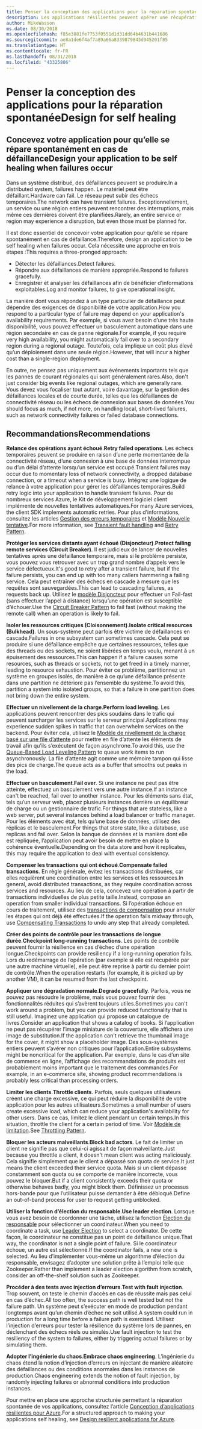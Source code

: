 ```yaml
---
title: Penser la conception des applications pour la réparation spontanée
description: Les applications résilientes peuvent opérer une récupération après un échec sans intervention manuelle.
author: MikeWasson
ms.date: 08/30/2018
ms.openlocfilehash: f85e3881fe7753f0551d1d31dd64b4631b441686
ms.sourcegitcommit: ae8a1de6f4af7a89a66a8339879843d945201f85
ms.translationtype: HT
ms.contentlocale: fr-FR
ms.lasthandoff: 08/31/2018
ms.locfileid: "43325806"
---
```

# <a name="design-for-self-healing"></a><span data-ttu-id="733f2-103">Penser la conception des applications pour la réparation spontanée</span><span class="sxs-lookup"><span data-stu-id="733f2-103">Design for self healing</span></span>

## <a name="design-your-application-to-be-self-healing-when-failures-occur"></a><span data-ttu-id="733f2-104">Concevez votre application pour qu’elle se répare spontanément en cas de défaillance</span><span class="sxs-lookup"><span data-stu-id="733f2-104">Design your application to be self healing when failures occur</span></span>

<span data-ttu-id="733f2-105">Dans un système distribué, des défaillances peuvent se produire.</span><span class="sxs-lookup"><span data-stu-id="733f2-105">In a distributed system, failures happen.</span></span> <span data-ttu-id="733f2-106">Le matériel peut être défaillant.</span><span class="sxs-lookup"><span data-stu-id="733f2-106">Hardware can fail.</span></span> <span data-ttu-id="733f2-107">Le réseau peut subir des échecs temporaires.</span><span class="sxs-lookup"><span data-stu-id="733f2-107">The network can have transient failures.</span></span> <span data-ttu-id="733f2-108">Exceptionnellement, un service ou une région entiers peuvent rencontrer des interruptions, mais même ces dernières doivent être planifiées.</span><span class="sxs-lookup"><span data-stu-id="733f2-108">Rarely, an entire service or region may experience a disruption, but even those must be planned for.</span></span>

<span data-ttu-id="733f2-109">Il est donc essentiel de concevoir votre application pour qu’elle se répare spontanément en cas de défaillance.</span><span class="sxs-lookup"><span data-stu-id="733f2-109">Therefore, design an application to be self healing when failures occur.</span></span> <span data-ttu-id="733f2-110">Cela nécessite une approche en trois étapes :</span><span class="sxs-lookup"><span data-stu-id="733f2-110">This requires a three-pronged approach:</span></span>

- <span data-ttu-id="733f2-111">Détecter les défaillances.</span><span class="sxs-lookup"><span data-stu-id="733f2-111">Detect failures.</span></span>
- <span data-ttu-id="733f2-112">Répondre aux défaillances de manière appropriée.</span><span class="sxs-lookup"><span data-stu-id="733f2-112">Respond to failures gracefully.</span></span>
- <span data-ttu-id="733f2-113">Enregistrer et analyser les défaillances afin de bénéficier d’informations exploitables.</span><span class="sxs-lookup"><span data-stu-id="733f2-113">Log and monitor failures, to give operational insight.</span></span>

<span data-ttu-id="733f2-114">La manière dont vous répondez à un type particulier de défaillance peut dépendre des exigences de disponibilité de votre application.</span><span class="sxs-lookup"><span data-stu-id="733f2-114">How you respond to a particular type of failure may depend on your application's availability requirements.</span></span> <span data-ttu-id="733f2-115">Par exemple, si vous avez besoin d’une très haute disponibilité, vous pouvez effectuer un basculement automatique dans une région secondaire en cas de panne régionale.</span><span class="sxs-lookup"><span data-stu-id="733f2-115">For example, if you require very high availability, you might automatically fail over to a secondary region during a regional outage.</span></span> <span data-ttu-id="733f2-116">Toutefois, cela implique un coût plus élevé qu’un déploiement dans une seule région.</span><span class="sxs-lookup"><span data-stu-id="733f2-116">However, that will incur a higher cost than a single-region deployment.</span></span> 

<span data-ttu-id="733f2-117">En outre, ne pensez pas uniquement aux événements importants tels que les pannes de courant régionales qui sont généralement rares.</span><span class="sxs-lookup"><span data-stu-id="733f2-117">Also, don't just consider big events like regional outages, which are generally rare.</span></span> <span data-ttu-id="733f2-118">Vous devez vous focaliser tout autant, voire davantage, sur la gestion des défaillances locales et de courte durée, telles que les défaillances de connectivité réseau ou les échecs de connexion aux bases de données.</span><span class="sxs-lookup"><span data-stu-id="733f2-118">You should focus as much, if not more, on handling local, short-lived failures, such as network connectivity failures or failed database connections.</span></span>

## <a name="recommendations"></a><span data-ttu-id="733f2-119">Recommandations</span><span class="sxs-lookup"><span data-stu-id="733f2-119">Recommendations</span></span>

<span data-ttu-id="733f2-120">**Relance des opérations ayant échoué**.</span><span class="sxs-lookup"><span data-stu-id="733f2-120">**Retry failed operations**.</span></span> <span data-ttu-id="733f2-121">Les échecs temporaires peuvent se produire en raison d’une perte momentanée de la connectivité réseau, d’une connexion à une base de données interrompue ou d’un délai d’attente lorsqu’un service est occupé.</span><span class="sxs-lookup"><span data-stu-id="733f2-121">Transient failures may occur due to momentary loss of network connectivity, a dropped database connection, or a timeout when a service is busy.</span></span> <span data-ttu-id="733f2-122">Intégrez une logique de relance à votre application pour gérer les défaillances temporaires.</span><span class="sxs-lookup"><span data-stu-id="733f2-122">Build retry logic into your application to handle transient failures.</span></span> <span data-ttu-id="733f2-123">Pour de nombreux services Azure, le Kit de développement logiciel client implémente de nouvelles tentatives automatiques.</span><span class="sxs-lookup"><span data-stu-id="733f2-123">For many Azure services, the client SDK implements automatic retries.</span></span> <span data-ttu-id="733f2-124">Pour plus d’informations, consultez les articles [Gestion des erreurs temporaires][transient-fault-handling] et [Modèle Nouvelle tentative][retry].</span><span class="sxs-lookup"><span data-stu-id="733f2-124">For more information, see [Transient fault handling][transient-fault-handling] and [Retry Pattern][retry].</span></span>

<span data-ttu-id="733f2-125">**Protéger les services distants ayant échoué (Disjoncteur)**.</span><span class="sxs-lookup"><span data-stu-id="733f2-125">**Protect failing remote services (Circuit Breaker)**.</span></span> <span data-ttu-id="733f2-126">Il est judicieux de lancer de nouvelles tentatives après une défaillance temporaire, mais si le problème persiste, vous pouvez vous retrouver avec un trop grand nombre d’appels vers le service défectueux.</span><span class="sxs-lookup"><span data-stu-id="733f2-126">It's good to retry after a transient failure, but if the failure persists, you can end up with too many callers hammering a failing service.</span></span> <span data-ttu-id="733f2-127">Cela peut entraîner des échecs en cascade à mesure que les requêtes sont sauvegardées.</span><span class="sxs-lookup"><span data-stu-id="733f2-127">This can lead to cascading failures, as requests back up.</span></span> <span data-ttu-id="733f2-128">Utilisez le [modèle Disjoncteur][circuit-breaker] pour effectuer un Fail-fast (sans effectuer l’appel à distance) lorsqu’une opération est susceptible d’échouer.</span><span class="sxs-lookup"><span data-stu-id="733f2-128">Use the [Circuit Breaker Pattern][circuit-breaker] to fail fast (without making the remote call) when an operation is likely to fail.</span></span>  

<span data-ttu-id="733f2-129">**Isoler les ressources critiques (Cloisonnement)**.</span><span class="sxs-lookup"><span data-stu-id="733f2-129">**Isolate critical resources (Bulkhead)**.</span></span> <span data-ttu-id="733f2-130">Un sous-système peut parfois être victime de défaillances en cascade.</span><span class="sxs-lookup"><span data-stu-id="733f2-130">Failures in one subsystem can sometimes cascade.</span></span> <span data-ttu-id="733f2-131">Cela peut se produire si une défaillance empêche que certaines ressources, telles que des threads ou des sockets, ne soient libérées en temps voulu, menant à un épuisement des ressources.</span><span class="sxs-lookup"><span data-stu-id="733f2-131">This can happen if a failure causes some resources, such as threads or sockets, not to get freed in a timely manner, leading to resource exhaustion.</span></span> <span data-ttu-id="733f2-132">Pour éviter ce problème, partitionnez un système en groupes isolés, de manière à ce qu’une défaillance présente dans une partition ne détériore pas l’ensemble du système.</span><span class="sxs-lookup"><span data-stu-id="733f2-132">To avoid this, partition a system into isolated groups, so that a failure in one partition does not bring down the entire system.</span></span>  

<span data-ttu-id="733f2-133">**Effectuer un nivellement de la charge**.</span><span class="sxs-lookup"><span data-stu-id="733f2-133">**Perform load leveling**.</span></span> <span data-ttu-id="733f2-134">Les applications peuvent rencontrer des pics soudains dans le trafic qui peuvent surcharger les services sur le serveur principal.</span><span class="sxs-lookup"><span data-stu-id="733f2-134">Applications may experience sudden spikes in traffic that can overwhelm services on the backend.</span></span> <span data-ttu-id="733f2-135">Pour éviter cela, utilisez le [Modèle de nivellement de la charge basé sur une file d’attente][load-level] pour mettre en file d’attente les éléments de travail afin qu’ils s’exécutent de façon asynchrone.</span><span class="sxs-lookup"><span data-stu-id="733f2-135">To avoid this, use the [Queue-Based Load Leveling Pattern][load-level] to queue work items to run asynchronously.</span></span> <span data-ttu-id="733f2-136">La file d’attente agit comme une mémoire tampon qui lisse des pics de charge.</span><span class="sxs-lookup"><span data-stu-id="733f2-136">The queue acts as a buffer that smooths out peaks in the load.</span></span> 

<span data-ttu-id="733f2-137">**Effectuer un basculement**.</span><span class="sxs-lookup"><span data-stu-id="733f2-137">**Fail over**.</span></span> <span data-ttu-id="733f2-138">Si une instance ne peut pas être atteinte, effectuez un basculement vers une autre instance.</span><span class="sxs-lookup"><span data-stu-id="733f2-138">If an instance can't be reached, fail over to another instance.</span></span> <span data-ttu-id="733f2-139">Pour les éléments sans état, tels qu’un serveur web, placez plusieurs instances derrière un équilibreur de charge ou un gestionnaire de trafic.</span><span class="sxs-lookup"><span data-stu-id="733f2-139">For things that are stateless, like a web server, put several instances behind a load balancer or traffic manager.</span></span> <span data-ttu-id="733f2-140">Pour les éléments avec état, tels qu’une base de données, utilisez des réplicas et le basculement.</span><span class="sxs-lookup"><span data-stu-id="733f2-140">For things that store state, like a database, use replicas and fail over.</span></span> <span data-ttu-id="733f2-141">Selon la banque de données et la manière dont elle est répliquée, l’application peut avoir besoin de mettre en place la cohérence éventuelle.</span><span class="sxs-lookup"><span data-stu-id="733f2-141">Depending on the data store and how it replicates, this may require the application to deal with eventual consistency.</span></span> 

<span data-ttu-id="733f2-142">**Compenser les transactions qui ont échoué**.</span><span class="sxs-lookup"><span data-stu-id="733f2-142">**Compensate failed transactions**.</span></span> <span data-ttu-id="733f2-143">En règle générale, évitez les transactions distribuées, car elles requièrent une coordination entre les services et les ressources.</span><span class="sxs-lookup"><span data-stu-id="733f2-143">In general, avoid distributed transactions, as they require coordination across services and resources.</span></span> <span data-ttu-id="733f2-144">Au lieu de cela, concevez une opération à partir de transactions individuelles de plus petite taille.</span><span class="sxs-lookup"><span data-stu-id="733f2-144">Instead, compose an operation from smaller individual transactions.</span></span> <span data-ttu-id="733f2-145">Si l’opération échoue en cours de traitement, utilisez des [transactions de compensation][compensating-transactions] pour annuler les étapes qui ont déjà été effectuées.</span><span class="sxs-lookup"><span data-stu-id="733f2-145">If the operation fails midway through, use [Compensating Transactions][compensating-transactions] to undo any step that already completed.</span></span> 

<span data-ttu-id="733f2-146">**Créer des points de contrôle pour les transactions de longue durée**.</span><span class="sxs-lookup"><span data-stu-id="733f2-146">**Checkpoint long-running transactions**.</span></span> <span data-ttu-id="733f2-147">Les points de contrôle peuvent fournir la résilience en cas d’échec d’une opération longue.</span><span class="sxs-lookup"><span data-stu-id="733f2-147">Checkpoints can provide resiliency if a long-running operation fails.</span></span> <span data-ttu-id="733f2-148">Lors du redémarrage de l’opération (par exemple si elle est récupérée par une autre machine virtuelle), elle peut être reprise à partir du dernier point de contrôle.</span><span class="sxs-lookup"><span data-stu-id="733f2-148">When the operation restarts (for example, it is picked up by another VM), it can be resumed from the last checkpoint.</span></span>

<span data-ttu-id="733f2-149">**Appliquer une dégradation normale**.</span><span class="sxs-lookup"><span data-stu-id="733f2-149">**Degrade gracefully**.</span></span> <span data-ttu-id="733f2-150">Parfois, vous ne pouvez pas résoudre le problème, mais vous pouvez fournir des fonctionnalités réduites qui s’avèrent toujours utiles.</span><span class="sxs-lookup"><span data-stu-id="733f2-150">Sometimes you can't work around a problem, but you can provide reduced functionality that is still useful.</span></span> <span data-ttu-id="733f2-151">Imaginez une application qui propose un catalogue de livres.</span><span class="sxs-lookup"><span data-stu-id="733f2-151">Consider an application that shows a catalog of books.</span></span> <span data-ttu-id="733f2-152">Si l’application ne peut pas récupérer l’image miniature de la couverture, elle affichera une image de substitution.</span><span class="sxs-lookup"><span data-stu-id="733f2-152">If the application can't retrieve the thumbnail image for the cover, it might show a placeholder image.</span></span> <span data-ttu-id="733f2-153">Des sous-systèmes entiers peuvent s’avérer non critiques pour l’application.</span><span class="sxs-lookup"><span data-stu-id="733f2-153">Entire subsystems might be noncritical for the application.</span></span> <span data-ttu-id="733f2-154">Par exemple, dans le cas d’un site de commerce en ligne, l’affichage des recommandations de produits est probablement moins important que le traitement des commandes.</span><span class="sxs-lookup"><span data-stu-id="733f2-154">For example, in an e-commerce site, showing product recommendations is probably less critical than processing orders.</span></span>

<span data-ttu-id="733f2-155">**Limiter les clients**.</span><span class="sxs-lookup"><span data-stu-id="733f2-155">**Throttle clients**.</span></span> <span data-ttu-id="733f2-156">Parfois, seuls quelques utilisateurs créent une charge excessive, ce qui peut réduire la disponibilité de votre application pour les autres utilisateurs.</span><span class="sxs-lookup"><span data-stu-id="733f2-156">Sometimes a small number of users create excessive load, which can reduce your application's availability for other users.</span></span> <span data-ttu-id="733f2-157">Dans ce cas, limitez le client pendant un certain temps.</span><span class="sxs-lookup"><span data-stu-id="733f2-157">In this situation, throttle the client for a certain period of time.</span></span> <span data-ttu-id="733f2-158">Voir [Modèle de limitation][throttle].</span><span class="sxs-lookup"><span data-stu-id="733f2-158">See [Throttling Pattern][throttle].</span></span>

<span data-ttu-id="733f2-159">**Bloquer les acteurs malveillants**.</span><span class="sxs-lookup"><span data-stu-id="733f2-159">**Block bad actors**.</span></span> <span data-ttu-id="733f2-160">Le fait de limiter un client ne signifie pas que celui-ci agissait de façon malveillante.</span><span class="sxs-lookup"><span data-stu-id="733f2-160">Just because you throttle a client, it doesn't mean client was acting maliciously.</span></span> <span data-ttu-id="733f2-161">Cela signifie simplement que le client a dépassé son quota de service.</span><span class="sxs-lookup"><span data-stu-id="733f2-161">It just means the client exceeded their service quota.</span></span> <span data-ttu-id="733f2-162">Mais si un client dépasse constamment son quota ou se comporte de manière incorrecte, vous pouvez le bloquer.</span><span class="sxs-lookup"><span data-stu-id="733f2-162">But if a client consistently exceeds their quota or otherwise behaves badly, you might block them.</span></span> <span data-ttu-id="733f2-163">Définissez un processus hors-bande pour que l’utilisateur puisse demander à être débloqué.</span><span class="sxs-lookup"><span data-stu-id="733f2-163">Define an out-of-band process for user to request getting unblocked.</span></span>

<span data-ttu-id="733f2-164">**Utiliser la fonction d’élection du responsable**.</span><span class="sxs-lookup"><span data-stu-id="733f2-164">**Use leader election**.</span></span> <span data-ttu-id="733f2-165">Lorsque vous avez besoin de coordonner une tâche, utilisez la fonction [Élection du responsable][leader-election] pour sélectionner un coordinateur.</span><span class="sxs-lookup"><span data-stu-id="733f2-165">When you need to coordinate a task, use [Leader Election][leader-election] to select a coordinator.</span></span> <span data-ttu-id="733f2-166">De cette façon, le coordinateur ne constitue pas un point de défaillance unique.</span><span class="sxs-lookup"><span data-stu-id="733f2-166">That way, the coordinator is not a single point of failure.</span></span> <span data-ttu-id="733f2-167">Si le coordinateur échoue, un autre est sélectionné.</span><span class="sxs-lookup"><span data-stu-id="733f2-167">If the coordinator fails, a new one is selected.</span></span> <span data-ttu-id="733f2-168">Au lieu d’implémenter vous-même un algorithme d’élection du responsable, envisagez d’adopter une solution prête à l’emploi telle que Zookeeper.</span><span class="sxs-lookup"><span data-stu-id="733f2-168">Rather than implement a leader election algorithm from scratch, consider an off-the-shelf solution such as Zookeeper.</span></span>  

<span data-ttu-id="733f2-169">**Procéder à des tests avec injection d’erreurs**.</span><span class="sxs-lookup"><span data-stu-id="733f2-169">**Test with fault injection**.</span></span> <span data-ttu-id="733f2-170">Trop souvent, on teste le chemin d’accès en cas de réussite mais pas celui en cas d’échec.</span><span class="sxs-lookup"><span data-stu-id="733f2-170">All too often, the success path is well tested but not the failure path.</span></span> <span data-ttu-id="733f2-171">Un système peut s’exécuter en mode de production pendant longtemps avant qu’un chemin d’échec ne soit utilisé.</span><span class="sxs-lookup"><span data-stu-id="733f2-171">A system could run in production for a long time before a failure path is exercised.</span></span> <span data-ttu-id="733f2-172">Utilisez l’injection d’erreurs pour tester la résilience du système lors de pannes, en déclenchant des échecs réels ou simulés.</span><span class="sxs-lookup"><span data-stu-id="733f2-172">Use fault injection to test the resiliency of the system to failures, either by triggering actual failures or by simulating them.</span></span> 

<span data-ttu-id="733f2-173">**Adopter l’ingénierie du chaos**.</span><span class="sxs-lookup"><span data-stu-id="733f2-173">**Embrace chaos engineering**.</span></span> <span data-ttu-id="733f2-174">L’ingénierie du chaos étend la notion d’injection d’erreurs en injectant de manière aléatoire des défaillances ou des conditions anormales dans les instances de production.</span><span class="sxs-lookup"><span data-stu-id="733f2-174">Chaos engineering extends the notion of fault injection, by randomly injecting failures or abnormal conditions into production instances.</span></span> 

<span data-ttu-id="733f2-175">Pour mettre en place une approche structurée permettant la réparation spontanée de vos applications, consultez l’article [Conception d’applications résilientes pour Azure][resiliency-overview].</span><span class="sxs-lookup"><span data-stu-id="733f2-175">For a structured approach to making your applications self healing, see [Design resilient applications for Azure][resiliency-overview].</span></span>  

[circuit-breaker]: ../../patterns/circuit-breaker.md
[compensating-transactions]: ../../patterns/compensating-transaction.md
[leader-election]: ../../patterns/leader-election.md
[load-level]: ../../patterns/queue-based-load-leveling.md
[resiliency-overview]: ../../resiliency/index.md
[retry]: ../../patterns/retry.md
[throttle]: ../../patterns/throttling.md
[transient-fault-handling]: ../../best-practices/transient-faults.md

